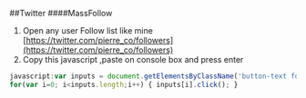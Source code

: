 ##Twitter
####MassFollow

1. Open any user Follow list like mine [https://twitter.com/pierre_co/followers](https://twitter.com/pierre_co/followers)
2. Copy this javascript ,paste on console box and press enter
```javascript
javascript:var inputs = document.getElementsByClassName('button-text follow-text'); 
for(var i=0; i<inputs.length;i++) { inputs[i].click(); }
```